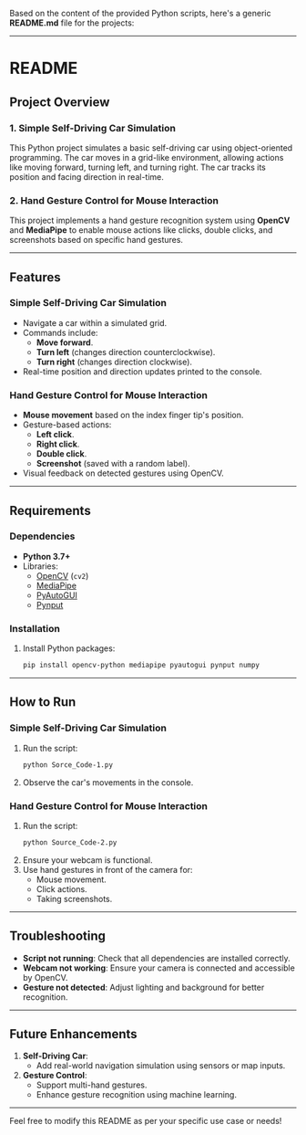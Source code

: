 Based on the content of the provided Python scripts, here's a generic **README.md** file for the projects:

---

# README

## Project Overview

### 1. **Simple Self-Driving Car Simulation**
This Python project simulates a basic self-driving car using object-oriented programming. The car moves in a grid-like environment, allowing actions like moving forward, turning left, and turning right. The car tracks its position and facing direction in real-time.

### 2. **Hand Gesture Control for Mouse Interaction**
This project implements a hand gesture recognition system using **OpenCV** and **MediaPipe** to enable mouse actions like clicks, double clicks, and screenshots based on specific hand gestures.

---

## Features

### Simple Self-Driving Car Simulation
- Navigate a car within a simulated grid.
- Commands include:
  - **Move forward**.
  - **Turn left** (changes direction counterclockwise).
  - **Turn right** (changes direction clockwise).
- Real-time position and direction updates printed to the console.

### Hand Gesture Control for Mouse Interaction
- **Mouse movement** based on the index finger tip's position.
- Gesture-based actions:
  - **Left click**.
  - **Right click**.
  - **Double click**.
  - **Screenshot** (saved with a random label).
- Visual feedback on detected gestures using OpenCV.

---

## Requirements

### Dependencies
- **Python 3.7+**
- Libraries:
  - [OpenCV](https://opencv.org/) (`cv2`)
  - [MediaPipe](https://mediapipe.dev/)
  - [PyAutoGUI](https://pyautogui.readthedocs.io/)
  - [Pynput](https://pynput.readthedocs.io/)

### Installation
1. Install Python packages:
   ```bash
   pip install opencv-python mediapipe pyautogui pynput numpy
   ```

---

## How to Run

### Simple Self-Driving Car Simulation
1. Run the script:
   ```bash
   python Sorce_Code-1.py
   ```
2. Observe the car's movements in the console.

### Hand Gesture Control for Mouse Interaction
1. Run the script:
   ```bash
   python Source_Code-2.py
   ```
2. Ensure your webcam is functional.
3. Use hand gestures in front of the camera for:
   - Mouse movement.
   - Click actions.
   - Taking screenshots.

---

## Troubleshooting
- **Script not running**: Check that all dependencies are installed correctly.
- **Webcam not working**: Ensure your camera is connected and accessible by OpenCV.
- **Gesture not detected**: Adjust lighting and background for better recognition.

---

## Future Enhancements
1. **Self-Driving Car**:
   - Add real-world navigation simulation using sensors or map inputs.
2. **Gesture Control**:
   - Support multi-hand gestures.
   - Enhance gesture recognition using machine learning.

---

Feel free to modify this README as per your specific use case or needs!
